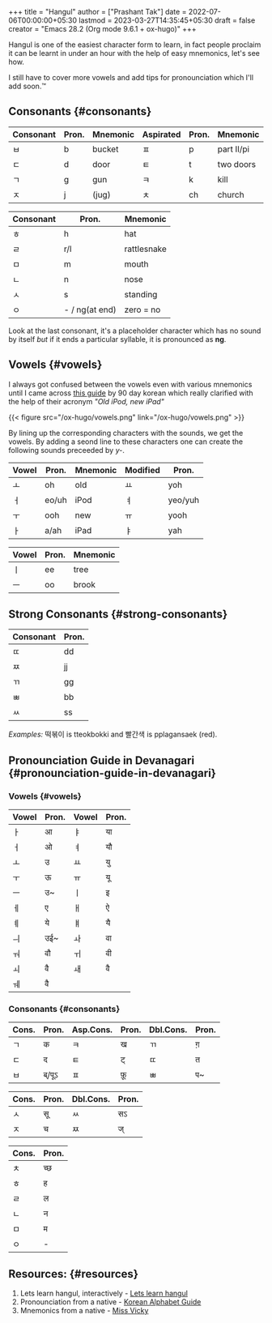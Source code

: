+++
title = "Hangul"
author = ["Prashant Tak"]
date = 2022-07-06T00:00:00+05:30
lastmod = 2023-03-27T14:35:45+05:30
draft = false
creator = "Emacs 28.2 (Org mode 9.6.1 + ox-hugo)"
+++

Hangul is one of the easiest character form to learn, in fact people proclaim it can be learnt in under an hour with the help of easy mnemonics, let's see how.

<div class="note">

I still have to cover more vowels and add tips for pronounciation which I'll add soon.™

</div>


## Consonants {#consonants}

| Consonant | Pron. | Mnemonic | Aspirated | Pron. | Mnemonic   |
|-----------|-------|----------|-----------|-------|------------|
| ㅂ        | b     | bucket   | ㅍ        | p     | part II/pi |
| ㄷ        | d     | door     | ㅌ        | t     | two doors  |
| ㄱ        | g     | gun      | ㅋ        | k     | kill       |
| ㅈ        | j     | (jug)    | ㅊ        | ch    | church     |

| Consonant | Pron.          | Mnemonic    |
|-----------|----------------|-------------|
| ㅎ        | h              | hat         |
| ㄹ        | r/l            | rattlesnake |
| ㅁ        | m              | mouth       |
| ㄴ        | n              | nose        |
| ㅅ        | s              | standing    |
| ㅇ        | - / ng(at end) | zero = no   |

Look at the last consonant, it's a placeholder character which has no sound by itself _but_ if it ends a particular syllable, it is pronounced as **ng**.


## Vowels {#vowels}

I always got confused between the vowels even with various mnemonics until I came across [this guide](https://www.90daykorean.com/how-to-learn-the-korean-alphabet/) by 90 day korean which really clarified with the help of their acronym  _"Old iPod, new iPad"_

{{< figure src="/ox-hugo/vowels.png" link="/ox-hugo/vowels.png" >}}

By lining up the corresponding characters with the sounds, we get the vowels. By adding a seond line to these characters one can create the following sounds preceeded by _y-_.

| Vowel | Pron. | Mnemonic | Modified | Pron.   |
|-------|-------|----------|----------|---------|
| ㅗ    | oh    | old      | ㅛ       | yoh     |
| ㅓ    | eo/uh | iPod     | ㅕ       | yeo/yuh |
| ㅜ    | ooh   | new      | ㅠ       | yooh    |
| ㅏ    | a/ah  | iPad     | ㅑ       | yah     |

| Vowel | Pron. | Mnemonic |
|-------|-------|----------|
| ㅣ    | ee    | tree     |
| ㅡ    | oo    | brook    |


## Strong Consonants {#strong-consonants}

| Consonant | Pron. |
|-----------|-------|
| ㄸ        | dd    |
| ㅉ        | jj    |
| ㄲ        | gg    |
| ㅃ        | bb    |
| ㅆ        | ss    |

_Examples:_ 떡볶이 is tteokbokki and 빨간색 is pplagansaek (red).


## Pronounciation Guide in Devanagari {#pronounciation-guide-in-devanagari}


### Vowels {#vowels}

| Vowel | Pron. | Vowel | Pron. |
|-------|-------|-------|-------|
| ㅏ    | आ     | ㅑ    | या    |
| ㅓ    | ओ     | ㅕ    | यौ    |
| ㅗ    | उ     | ㅛ    | यु     |
| ㅜ    | ऊ     | ㅠ    | यू     |
| ㅡ    | उ~    | ㅣ    | इ     |
| ㅔ    | ए     | ㅐ    | ऐ     |
| ㅖ    | ये     | ㅒ    | यै     |
| ㅢ    | उई~   | ㅘ    | वा    |
| ㅝ    | वौ    | ㅟ    | वी    |
| ㅚ    | वै     | ㅙ    | वै     |
| ㅞ    | वै     |       |       |


### Consonants {#consonants}

| Cons. | Pron.  | Asp.Cons. | Pron. | Dbl.Cons. | Pron. |
|-------|--------|-----------|-------|-----------|-------|
| ㄱ    | क      | ㅋ        | ख     | ㄲ        | ग़     |
| ㄷ    | द      | ㅌ        | ट्     | ㄸ        | त     |
| ㅂ    | ब्/पूऽ   | ㅍ        | फ़ू     | ㅃ        | प~    |

| Cons. | Pron. | Dbl.Cons. | Pron. |
|-------|-------|-----------|-------|
| ㅅ    | सू     | ㅆ        | सऽ    |
| ㅈ    | च     | ㅉ        | ज्     |

| Cons. | Pron. |
|-------|-------|
| ㅊ    | च्छ    |
| ㅎ    | ह     |
| ㄹ    | ल     |
| ㄴ    | न     |
| ㅁ    | म     |
| ㅇ    | -     |


## Resources: {#resources}

1.  Lets learn hangul, interactively - [Lets learn hangul](http://letslearnhangul.com/)
2.  Pronounciation from a native - [Korean Alphabet Guide](https://www.youtube.com/watch?v=aBIp-DCgWrI)
3.  Mnemonics from a native - [Miss Vicky](https://www.youtube.com/playlist?list=PLECz2rpRD3Z0EeOU0z3aoafwgjHyth7MN)
